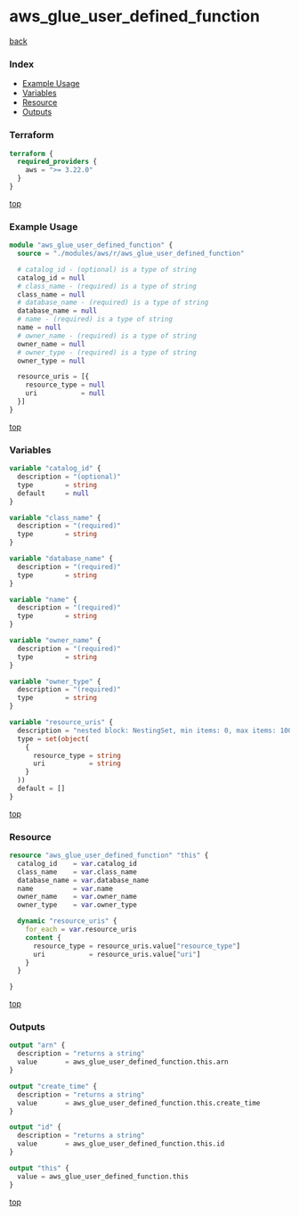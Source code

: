 # aws_glue_user_defined_function

[back](../aws.md)

### Index

- [Example Usage](#example-usage)
- [Variables](#variables)
- [Resource](#resource)
- [Outputs](#outputs)

### Terraform

```terraform
terraform {
  required_providers {
    aws = ">= 3.22.0"
  }
}
```

[top](#index)

### Example Usage

```terraform
module "aws_glue_user_defined_function" {
  source = "./modules/aws/r/aws_glue_user_defined_function"

  # catalog_id - (optional) is a type of string
  catalog_id = null
  # class_name - (required) is a type of string
  class_name = null
  # database_name - (required) is a type of string
  database_name = null
  # name - (required) is a type of string
  name = null
  # owner_name - (required) is a type of string
  owner_name = null
  # owner_type - (required) is a type of string
  owner_type = null

  resource_uris = [{
    resource_type = null
    uri           = null
  }]
}
```

[top](#index)

### Variables

```terraform
variable "catalog_id" {
  description = "(optional)"
  type        = string
  default     = null
}

variable "class_name" {
  description = "(required)"
  type        = string
}

variable "database_name" {
  description = "(required)"
  type        = string
}

variable "name" {
  description = "(required)"
  type        = string
}

variable "owner_name" {
  description = "(required)"
  type        = string
}

variable "owner_type" {
  description = "(required)"
  type        = string
}

variable "resource_uris" {
  description = "nested block: NestingSet, min items: 0, max items: 1000"
  type = set(object(
    {
      resource_type = string
      uri           = string
    }
  ))
  default = []
}
```

[top](#index)

### Resource

```terraform
resource "aws_glue_user_defined_function" "this" {
  catalog_id    = var.catalog_id
  class_name    = var.class_name
  database_name = var.database_name
  name          = var.name
  owner_name    = var.owner_name
  owner_type    = var.owner_type

  dynamic "resource_uris" {
    for_each = var.resource_uris
    content {
      resource_type = resource_uris.value["resource_type"]
      uri           = resource_uris.value["uri"]
    }
  }

}
```

[top](#index)

### Outputs

```terraform
output "arn" {
  description = "returns a string"
  value       = aws_glue_user_defined_function.this.arn
}

output "create_time" {
  description = "returns a string"
  value       = aws_glue_user_defined_function.this.create_time
}

output "id" {
  description = "returns a string"
  value       = aws_glue_user_defined_function.this.id
}

output "this" {
  value = aws_glue_user_defined_function.this
}
```

[top](#index)